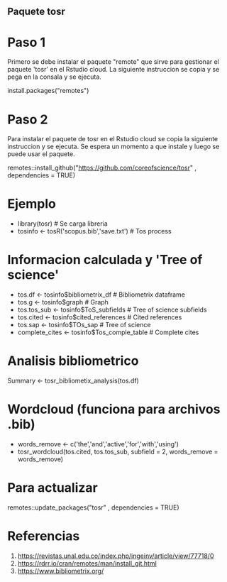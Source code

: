 ## Paquete tosr 

# Paso 1
Primero se debe instalar el paquete "remote" que sirve para gestionar el paquete 'tosr' en el Rstudio cloud. La siguiente instruccion se copia y se pega en la consala y se ejecuta. 

install.packages("remotes")

# Paso 2
Para instalar el paquete de tosr en el Rstudio cloud se copia la siguiente instruccion y se ejecuta. Se espera un momento a que instale y luego se puede usar el paquete.  

remotes::install_github("https://github.com/coreofscience/tosr" , dependencies = TRUE)

# **Ejemplo**
- library(tosr)                             # Se carga libreria 
- tosinfo <- tosR('scopus.bib','save.txt')  # Tos process

# Informacion calculada y 'Tree of science'
- tos.df         <- tosinfo$bibliometrix_df    # Bibliometrix dataframe
- tos.g          <- tosinfo$graph              # Graph
- tos.tos_sub    <- tosinfo$ToS_subfields      # Tree of science subfields
- tos.cited      <- tosinfo$cited_references   # Cited references
- tos.sap        <- tosinfo$TOs_sap            # Tree of science 
- complete_cites <- tosinfo$Tos_comple_table   # Complete cites 


# **Analisis bibliometrico**
Summary <- tosr_bibliometix_analysis(tos.df)

# Wordcloud (funciona para archivos .bib)
- words_remove <- c('the','and','active','for','with','using')
- tosr_wordcloud(tos.cited, tos.tos_sub, subfield = 2, words_remove = words_remove)

# **Para actualizar**
remotes::update_packages("tosr" , dependencies = TRUE)

# Referencias
1. https://revistas.unal.edu.co/index.php/ingeinv/article/view/77718/0
2. https://rdrr.io/cran/remotes/man/install_git.html
2. https://www.bibliometrix.org/
